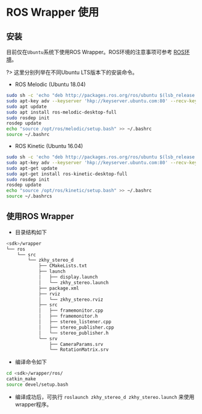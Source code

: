 # ROS Wrapper 使用

## 安装

目前仅在`Ubuntu`系统下使用ROS Wrapper。ROS环境的注意事项可参考 [ROS环境](setup/env?id=ros)。

?> 这里分别列举在不同Ubuntu LTS版本下的安装命令。

* ROS Melodic (Ubuntu 18.04)

```bash
sudo sh -c 'echo "deb http://packages.ros.org/ros/ubuntu $(lsb_release -sc) main" > /etc/apt/sources.list.d/ros-latest.list'
sudo apt-key adv --keyserver 'hkp://keyserver.ubuntu.com:80' --recv-key C1CF6E31E6BADE8868B172B4F42ED6FBAB17C654
sudo apt update
sudo apt install ros-melodic-desktop-full
sudo rosdep init
rosdep update
echo "source /opt/ros/melodic/setup.bash" >> ~/.bashrc
source ~/.bashrc
```

* ROS Kinetic (Ubuntu 16.04)

```bash
sudo sh -c 'echo "deb http://packages.ros.org/ros/ubuntu $(lsb_release -sc) main" > /etc/apt/sources.list.d/ros-latest.list'
sudo apt-key adv --keyserver 'hkp://keyserver.ubuntu.com:80' --recv-key C1CF6E31E6BADE8868B172B4F42ED6FBAB17C654
sudo apt-get update
sudo apt-get install ros-kinetic-desktop-full
sudo rosdep init
rosdep update
echo "source /opt/ros/kinetic/setup.bash" >> ~/.bashrc
source ~/.bashrcs
```

## 使用ROS Wrapper

* 目录结构如下

```bash
<sdk>/wrapper
└── ros
    └── src
        └── zkhy_stereo_d
            ├── CMakeLists.txt
            ├── launch
            │   ├── display.launch
            │   └── zkhy_stereo.launch
            ├── package.xml
            ├── rviz
            │   └── zkhy_stereo.rviz
            ├── src
            │   ├── framemonitor.cpp
            │   ├── framemonitor.h
            │   ├── stereo_listener.cpp
            │   ├── stereo_publisher.cpp
            │   └── stereo_publisher.h
            └── srv
                ├── CameraParams.srv
                └── RotationMatrix.srv
```

* 编译命令如下

```bash
cd <sdk>/wrapper/ros/
catkin_make
source devel/setup.bash
```

* 编译成功后，可执行 `roslaunch zkhy_stereo_d zkhy_stereo.launch` 来使用wrapper程序。
